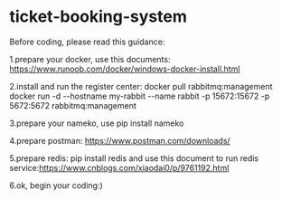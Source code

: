 # ticket-booking-system
Before coding, please read this guidance:

1.prepare your docker, use this documents:
https://www.runoob.com/docker/windows-docker-install.html

2.install and run the register center:
docker pull rabbitmq:management
docker run -d --hostname my-rabbit --name rabbit -p 15672:15672 -p 5672:5672 rabbitmq:management

3.prepare your nameko, use
pip install nameko

4.prepare postman: https://www.postman.com/downloads/

5.prepare redis:
pip install redis
and use this document to run redis service:https://www.cnblogs.com/xiaodai0/p/9761192.html

6.ok, begin your coding:)